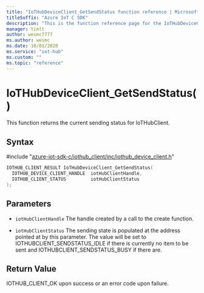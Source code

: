 ```yaml
---                             
title: "IoTHubDeviceClient_GetSendStatus function reference | Microsoft Docs" 
titleSuffix: "Azure IoT C SDK"            
description: "This is the function reference page for the IoTHubDeviceClient_GetSendStatus() function in the Azure IoT C SDK. This SDK is used with Azure IoT Hub and Azure IoT Hub Device Provisioning Service"            
manager: timlt                 
author: wesmc7777              
ms.author: wesmc               
ms.date: 10/01/2020                    
ms.service: "iot-hub"             
ms.custom: ""                
ms.topic: "reference"        
---                            
```


# IoTHubDeviceClient_GetSendStatus()

This function returns the current sending status for IoTHubClient.

## Syntax

\#include "[azure-iot-sdk-c/iothub_client/inc/iothub_device_client.h](../iothub-device-client-h.md)"  
```C
IOTHUB_CLIENT_RESULT IoTHubDeviceClient_GetSendStatus(
  IOTHUB_DEVICE_CLIENT_HANDLE  iotHubClientHandle,
  IOTHUB_CLIENT_STATUS         iotHubClientStatus
);
```

## Parameters
* `iotHubClientHandle` The handle created by a call to the create function. 

* `iotHubClientStatus` The sending state is populated at the address pointed at by this parameter. The value will be set to IOTHUBCLIENT_SENDSTATUS_IDLE if there is currently no item to be sent and IOTHUBCLIENT_SENDSTATUS_BUSY if there are.

## Return Value
IOTHUB_CLIENT_OK upon success or an error code upon failure.

